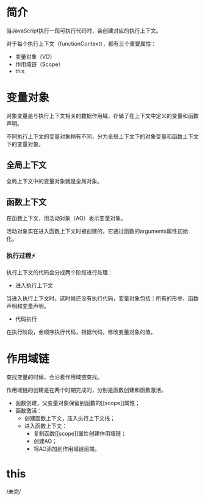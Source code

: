 # 简介
当JavaScript执行一段可执行代码时，会创建对应的执行上下文。

对于每个执行上下文（functionContext），都有三个重要属性：
- 变量对象（VO）
- 作用域链（Scope）
- this

# 变量对象
对象变量是与执行上下文相关的数据作用域，存储了在上下文中定义的变量和函数声明。

不同执行上下文的变量对象稍有不同，分为全局上下文下的对象变量和函数上下文下的变量对象。

## 全局上下文
全局上下文中的变量对象就是全局对象。

## 函数上下文
在函数上下文，用活动对象（AO）表示变量对象。

活动对象实在进入函数上下文时被创建的，它通过函数的arguments属性初始化。

### 执行过程⚡
执行上下文的代码会分成两个阶段进行处理：
- 进入执行上下文

当进入执行上下文时，这时候还没有执行代码，变量对象包括：所有的形参、函数声明和变量声明。

- 代码执行

在执行阶段，会顺序执行代码，根据代码，修改变量对象的值。
# 作用域链
查找变量的时候，会沿着作用域链查找。

作用域链的创建是在两个时期完成的，分别是函数创建和函数激活。

- 函数创建，父变量对象保留到函数的[[scope]]属性；
- 函数激活：
  - 创建函数上下文，压入执行上下文栈；
  - 进入函数上下文：
    - 复制函数[[scope]]属性创建作用域链；
    - 创建AO；
    - 将AO添加到作用域链前端。


# this

/未完/